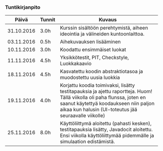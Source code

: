 ### Tuntikirjanpito
Päivä | Tunnit | Kuvaus
--------------- | ----- | ------
31.10.2016 | 3.0h | Kurssin sisältöön perehtymistä, aiheen ideointia ja välineiden kuntoonlaittoa.
03.11.2016 | 0.5h | Aihekuvauksen lisääminen
10.11.2016 | 3.0h | Koodattu ensimmäiset luokat
11.11.2016 | 4.5h | Yksikkötestit, PIT, Checkstyle, Luokkakaavio
18.11.2016 | 4.5h | Kasvatettu koodin abstraktiotasoa ja muodostettu uusia luokkia
19.11.2016 | 4.0h | Korjattu koodia toimivaksi, lisätty testitapauksia ja ajettu raportteja. Huom! Tällä viikolla oli paha flunssa, joten en saanut käytettyä koodaukseen niin paljon aikaa kun halusin (UI-toteutus jää seuraavalle viikolle)
25.11.2016 | 8.0h | Käyttöliittymä aloitettu (pahasti kesken), testitapauksia lisätty, Javadocit aloitettu. Ensi viikolla käyttöliittymää pidemmälle ja simulaation edistämistä.

